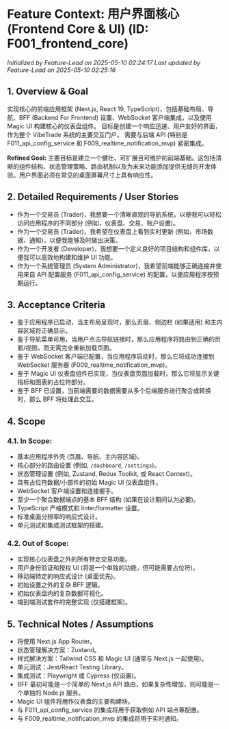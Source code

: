 # Feature Context: 用户界面核心 (Frontend Core & UI) (ID: F001_frontend_core)
*Initialized by Feature-Lead on 2025-05-10 02:24:17*
*Last updated by Feature-Lead on 2025-05-10 02:25:16*

## 1. Overview & Goal
实现核心的前端应用框架 (Next.js, React 19, TypeScript)，包括基础布局、导航、BFF (Backend For Frontend) 设置、WebSocket 客户端集成，以及使用 Magic UI 构建核心的仪表盘组件。
目标是创建一个响应迅速、用户友好的界面，作为整个 VibeTrade 系统的主要交互门户。
需要与后端 API (特别是 F011_api_config_service 和 F009_realtime_notification_mvp) 紧密集成。

**Refined Goal:** 主要目标是建立一个健壮、可扩展且可维护的前端基础。这包括清晰的组件结构、状态管理策略、路由机制以及为未来功能添加提供无缝的开发体验。用户界面必须在常见的桌面屏幕尺寸上具有响应性。

## 2. Detailed Requirements / User Stories
*   作为一个交易员 (Trader)，我想要一个清晰直观的导航系统，以便我可以轻松访问应用程序的不同部分 (例如，仪表盘、交易、账户设置)。
*   作为一个交易员 (Trader)，我希望在仪表盘上看到实时更新 (例如，市场数据、通知)，以便我能够及时做出决策。
*   作为一个开发者 (Developer)，我想要一个定义良好的项目结构和组件库，以便我可以高效地构建和维护 UI 功能。
*   作为一个系统管理员 (System Administrator)，我希望前端能够正确连接并使用来自 API 配置服务 (F011_api_config_service) 的配置，以便应用程序按预期运行。

## 3. Acceptance Criteria
*   鉴于应用程序已启动，当主布局呈现时，那么页眉、侧边栏 (如果适用) 和主内容区域将正确显示。
*   鉴于导航菜单可用，当用户点击导航链接时，那么应用程序将路由到正确的页面/视图，而无需完全重新加载页面。
*   鉴于 WebSocket 客户端已配置，当应用程序启动时，那么它将成功连接到 WebSocket 服务器 (F009_realtime_notification_mvp)。
*   鉴于 Magic UI 仪表盘组件已实现，当仪表盘页面加载时，那么它将显示关键指标和图表的占位符部分。
*   鉴于 BFF 已设置，当前端需要的数据需要从多个后端服务进行聚合或转换时，那么 BFF 将处理此交互。

## 4. Scope
### 4.1. In Scope:
*   基本应用程序外壳 (页眉、导航、主内容区域)。
*   核心部分的路由设置 (例如, `/dashboard`, `/settings`)。
*   状态管理设置 (例如, Zustand, Redux Toolkit, 或 React Context)。
*   具有占位符数据/小部件的初始 Magic UI 仪表盘组件。
*   WebSocket 客户端设置和连接握手。
*   至少一个聚合数据端点的基本 BFF 结构 (如果在设计期间认为必要)。
*   TypeScript 严格模式和 linter/formatter 设置。
*   标准桌面分辨率的响应式设计。
*   单元测试和集成测试框架的搭建。

### 4.2. Out of Scope:
*   实现核心仪表盘之外的所有特定交易功能。
*   用户身份验证和授权 UI (将是一个单独的功能，但可能需要占位符)。
*   移动端特定的响应式设计 (桌面优先)。
*   初始设置之外的复杂 BFF 逻辑。
*   初始仪表盘内的复杂数据可视化。
*   端到端测试套件的完整实现 (仅搭建框架)。

## 5. Technical Notes / Assumptions
*   将使用 Next.js App Router。
*   状态管理解决方案：Zustand。
*   样式解决方案：Tailwind CSS 和 Magic UI (通常与 Next.js 一起使用)。
*   单元测试：Jest/React Testing Library。
*   集成测试：Playwright 或 Cypress (仅设置)。
*   BFF 最初可能是一个简单的 Next.js API 路由，如果复杂性增加，则可能是一个单独的 Node.js 服务。
*   Magic UI 组件将用作仪表盘的主要构建块。
*   与 F011_api_config_service 的集成将用于获取例如 API 端点等配置。
*   与 F009_realtime_notification_mvp 的集成将用于实时通知。